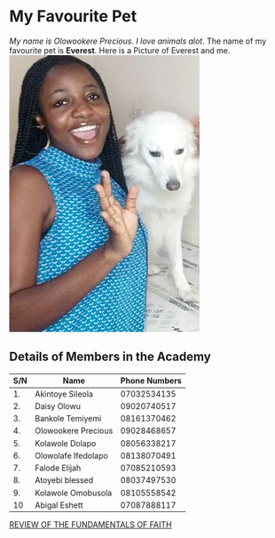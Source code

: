 # My Favourite Pet
*My name is Olowookere Precious. I love animals alot*.
The name of my favourite pet is **Everest**.
Here is a Picture of Everest and me.
![this is my first picture](./image-2.JPG 'Everest and me')



## Details of Members in the Academy
|S/N  |  Name              |   Phone Numbers   |
|-----|--------------------|------------------ |
| 1.  |  Akintoye Sileola  |      07032534135  |   
| 2.  | Daisy Olowu        |     09020740517   |
| 3.  | Bankole Temiyemi   |     08161370462   |
| 4.  | Olowookere Precious|     09028468657   |
| 5.  | Kolawole Dolapo    |     08056338217   |
| 6.  | Olowolafe Ifedolapo|     08138070491   |
| 7.  | Falode Elijah      |     07085210593   |
| 8.  | Atoyebi blessed    |     08037497530   |
| 9.  | Kolawole Omobusola |     08105558542   |
| 10  | Abigal Eshett      |     07087888117   |



[REVIEW OF THE FUNDAMENTALS OF FAITH](https://docs.google.com/document/d/1zMiuE8TmgEUMc_NIKmiYXT5SzZkqbT2gn48HajddEag/edit?usp=sharing)



 
 